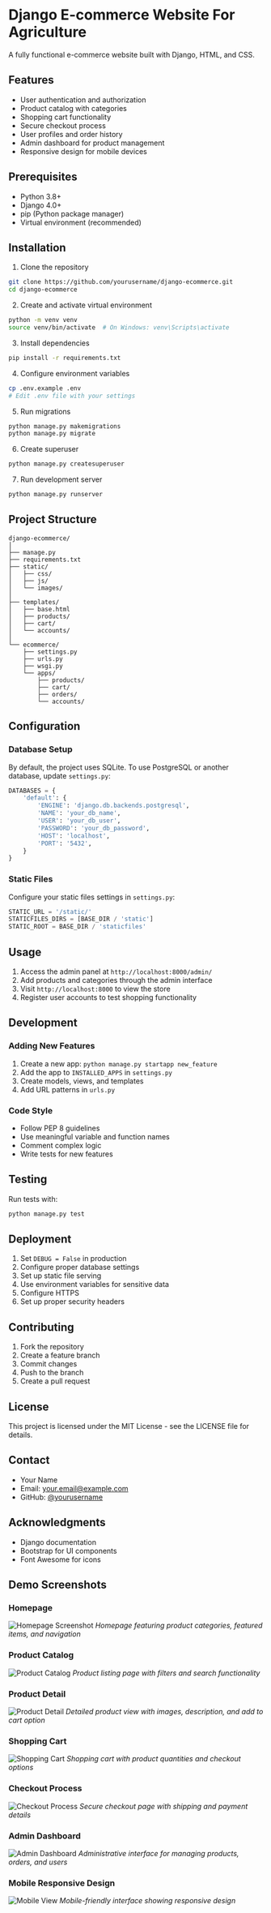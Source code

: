 # Django E-commerce Website For Agriculture

A fully functional e-commerce website built with Django, HTML, and CSS.

## Features

- User authentication and authorization
- Product catalog with categories
- Shopping cart functionality
- Secure checkout process
- User profiles and order history
- Admin dashboard for product management
- Responsive design for mobile devices

## Prerequisites

- Python 3.8+
- Django 4.0+
- pip (Python package manager)
- Virtual environment (recommended)

## Installation

1. Clone the repository
```bash
git clone https://github.com/yourusername/django-ecommerce.git
cd django-ecommerce
```

2. Create and activate virtual environment
```bash
python -m venv venv
source venv/bin/activate  # On Windows: venv\Scripts\activate
```

3. Install dependencies
```bash
pip install -r requirements.txt
```

4. Configure environment variables
```bash
cp .env.example .env
# Edit .env file with your settings
```

5. Run migrations
```bash
python manage.py makemigrations
python manage.py migrate
```

6. Create superuser
```bash
python manage.py createsuperuser
```

7. Run development server
```bash
python manage.py runserver
```

## Project Structure

```
django-ecommerce/
│
├── manage.py
├── requirements.txt
├── static/
│   ├── css/
│   ├── js/
│   └── images/
│
├── templates/
│   ├── base.html
│   ├── products/
│   ├── cart/
│   └── accounts/
│
└── ecommerce/
    ├── settings.py
    ├── urls.py
    ├── wsgi.py
    └── apps/
        ├── products/
        ├── cart/
        ├── orders/
        └── accounts/
```

## Configuration

### Database Setup
By default, the project uses SQLite. To use PostgreSQL or another database, update `settings.py`:

```python
DATABASES = {
    'default': {
        'ENGINE': 'django.db.backends.postgresql',
        'NAME': 'your_db_name',
        'USER': 'your_db_user',
        'PASSWORD': 'your_db_password',
        'HOST': 'localhost',
        'PORT': '5432',
    }
}
```

### Static Files
Configure your static files settings in `settings.py`:

```python
STATIC_URL = '/static/'
STATICFILES_DIRS = [BASE_DIR / 'static']
STATIC_ROOT = BASE_DIR / 'staticfiles'
```

## Usage

1. Access the admin panel at `http://localhost:8000/admin/`
2. Add products and categories through the admin interface
3. Visit `http://localhost:8000` to view the store
4. Register user accounts to test shopping functionality

## Development

### Adding New Features
1. Create a new app: `python manage.py startapp new_feature`
2. Add the app to `INSTALLED_APPS` in `settings.py`
3. Create models, views, and templates
4. Add URL patterns in `urls.py`

### Code Style
- Follow PEP 8 guidelines
- Use meaningful variable and function names
- Comment complex logic
- Write tests for new features

## Testing

Run tests with:
```bash
python manage.py test
```

## Deployment

1. Set `DEBUG = False` in production
2. Configure proper database settings
3. Set up static file serving
4. Use environment variables for sensitive data
5. Configure HTTPS
6. Set up proper security headers

## Contributing

1. Fork the repository
2. Create a feature branch
3. Commit changes
4. Push to the branch
5. Create a pull request

## License

This project is licensed under the MIT License - see the LICENSE file for details.

## Contact

- Your Name
- Email: your.email@example.com
- GitHub: [@yourusername](https://github.com/yourusername)

## Acknowledgments

- Django documentation
- Bootstrap for UI components
- Font Awesome for icons


## Demo Screenshots

### Homepage
![Homepage Screenshot](/screenshots/homepage.png)
*Homepage featuring product categories, featured items, and navigation*

### Product Catalog
![Product Catalog](/screenshots/product-catalog.png)
*Product listing page with filters and search functionality*

### Product Detail
![Product Detail](/screenshots/product-detail.png)
*Detailed product view with images, description, and add to cart option*

### Shopping Cart
![Shopping Cart](/screenshots/shopping-cart.png)
*Shopping cart with product quantities and checkout options*

### Checkout Process
![Checkout Process](/screenshots/checkout.png)
*Secure checkout page with shipping and payment details*

### Admin Dashboard
![Admin Dashboard](/screenshots/admin-dashboard.png)
*Administrative interface for managing products, orders, and users*

### Mobile Responsive Design
![Mobile View](/screenshots/mobile-view.png)
*Mobile-friendly interface showing responsive design*

